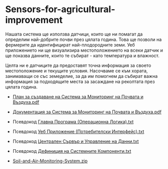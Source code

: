 # Sensors-for-agricultural-improvement

Нашата система ще използва датчици, които ще ни помагат да определим най-добрите почви през цялата година. Това ще позволи на фермерите да идентифицират най-плодородните земи. Уеб приложението ни ще визуализира местоположението на всеки датчик и ще показва данните, които те събират - като температура и влажност.

Целта ни е датчиците да предоставят точна информация за своето местоположение и текущите условия. Насочваме се към хората, занимаващи се със земеделие, за да им помогнем да събират важна информация за подходящите места за засаждане на реколтата през цялата година.

- [План за създаване на Система за Мониторинг на Почвата и Въздуха.pdf](https://github.com/user-attachments/files/16107061/default.pdf)
  
- [Документация за Система за Мониторинг на Почвата и Въздуха.pdf](https://github.com/user-attachments/files/16107052/1.pdf)

- Псевдокод [Главна Програма (Операционна Логика).txt](https://github.com/user-attachments/files/16107086/default.txt)
  
- Псевдокод [Уеб Приложение (Потребителски Интерфейс).txt](https://github.com/user-attachments/files/16107101/default.txt)
  
- Псевдокод [Централен Сървър и Управление на Данни.txt](https://github.com/user-attachments/files/16107116/default.txt)
  
- Псевдокод [Дефиниция на Системните Компоненти.txt](https://github.com/user-attachments/files/16107147/default.txt)

- [Soil-and-Air-Monitoring-System.zip](https://github.com/user-attachments/files/16107006/Soil-and-Air-Monitoring-System-20240702124621.1.zip)
